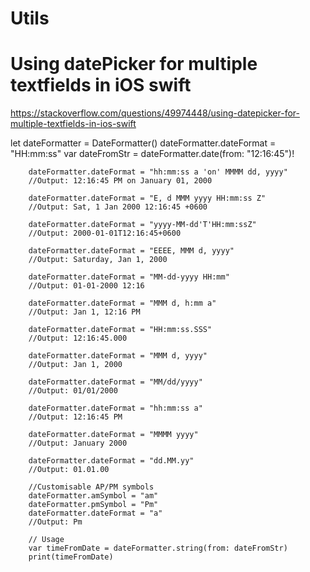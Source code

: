 # Utils

# Using datePicker for multiple textfields in iOS swift
https://stackoverflow.com/questions/49974448/using-datepicker-for-multiple-textfields-in-ios-swift

let dateFormatter = DateFormatter()
        dateFormatter.dateFormat = "HH:mm:ss"
        var dateFromStr = dateFormatter.date(from: "12:16:45")!

        dateFormatter.dateFormat = "hh:mm:ss a 'on' MMMM dd, yyyy"
        //Output: 12:16:45 PM on January 01, 2000

        dateFormatter.dateFormat = "E, d MMM yyyy HH:mm:ss Z"
        //Output: Sat, 1 Jan 2000 12:16:45 +0600

        dateFormatter.dateFormat = "yyyy-MM-dd'T'HH:mm:ssZ"
        //Output: 2000-01-01T12:16:45+0600

        dateFormatter.dateFormat = "EEEE, MMM d, yyyy"
        //Output: Saturday, Jan 1, 2000

        dateFormatter.dateFormat = "MM-dd-yyyy HH:mm"
        //Output: 01-01-2000 12:16

        dateFormatter.dateFormat = "MMM d, h:mm a"
        //Output: Jan 1, 12:16 PM

        dateFormatter.dateFormat = "HH:mm:ss.SSS"
        //Output: 12:16:45.000

        dateFormatter.dateFormat = "MMM d, yyyy"
        //Output: Jan 1, 2000

        dateFormatter.dateFormat = "MM/dd/yyyy"
        //Output: 01/01/2000

        dateFormatter.dateFormat = "hh:mm:ss a"
        //Output: 12:16:45 PM

        dateFormatter.dateFormat = "MMMM yyyy"
        //Output: January 2000

        dateFormatter.dateFormat = "dd.MM.yy"
        //Output: 01.01.00

        //Customisable AP/PM symbols
        dateFormatter.amSymbol = "am"
        dateFormatter.pmSymbol = "Pm"
        dateFormatter.dateFormat = "a"
        //Output: Pm

        // Usage
        var timeFromDate = dateFormatter.string(from: dateFromStr)
        print(timeFromDate)
